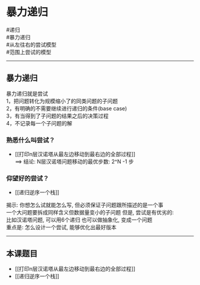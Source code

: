 # 暴力递归
 
#递归   
#暴力递归  
#从左往右的尝试模型  
#范围上尝试的模型  

---

## 暴力递归

暴力递归就是尝试  
1，把问题转化为规模缩小了的同类问题的子问题  
2，有明确的不需要继续进行递归的条件(base case)  
3，有当得到了子问题的结果之后的决策过程  
4，不记录每一个子问题的解  

### 熟悉什么叫尝试？

- [[打印n层汉诺塔从最左边移动到最右边的全部过程]]  
  ==> 结论: N层汉诺塔问题移动的最优步数: 2^N -1 步

### 仰望好的尝试？

- [[递归逆序一个栈]]


揭示: 你想怎么试就能怎么写, 但必须保证子问题跟所描述的是一个事  
  一个大问题要拆成同样含义但数据量变小的子问题
  但是, 尝试是有优劣的:  
   比如汉诺塔问题, 可以用6个递归  也可以做抽象化, 变成一个问题  
重点是: 怎么设计一个尝试, 能够优化出最好版本  


---
## 本课题目
- [[打印n层汉诺塔从最左边移动到最右边的全部过程]]  
-  [[递归逆序一个栈]]  
